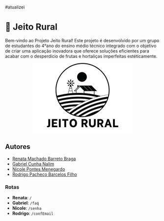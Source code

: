 #atualizei
# 🚜 Jeito Rural

Bem-vindo ao Projeto Jeito Rural! Este projeto é desenvolvido por um grupo de estudantes do 4°ano do ensino médio técnico integrado com o objetivo de criar uma aplicação inovadora que oferece soluções eficientes para acabar com o desperdício de frutas e hortaliças imperfeitas estéticamente.

<p align="center">
   <img src="/static/img/logo.png" alt="Logo do Projeto">
</p>


## Autores

- [Renata Machado Barreto Braga](https://www.github.com/renata-machado)
- [Gabriel Cunha Nalim](https://www.github.com/gabrielCunha21)
- [Nicole Pontes Menegardo](https://www.github.com/Nicole-Pontes)
- [Rodrigo Pacheco Barcelos Filho](https://www.github.com/Radamandes)




### Rotas

- <span >**Renata**</span>: `/`
- <span >**Gabriel**</span>: `/faq`
- <span >**Nicole**</span>: `/senha`
- <span >**Rodrigo**</span>: `/confEmail`
